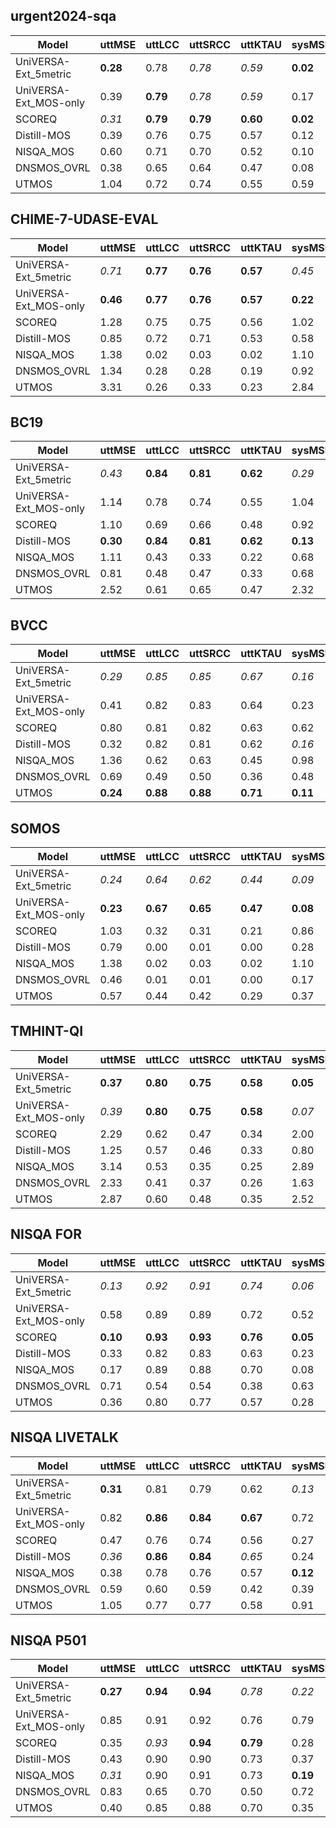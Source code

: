 ## urgent2024-sqa
| Model | uttMSE | uttLCC | uttSRCC | uttKTAU | sysMSE | sysLCC | sysSRCC | sysKTAU |
| --- | --- | --- | --- | --- | --- | --- | --- | --- |
| UniVERSA-Ext_5metric | **0.28** | 0.78 | *0.78* | *0.59* | **0.02** | 0.94 | **0.96** | **0.86** |
| UniVERSA-Ext_MOS-only | 0.39 | **0.79** | *0.78* | *0.59* | 0.17 | **0.95** | *0.94* | *0.78* |
| SCOREQ | *0.31* | **0.79** | **0.79** | **0.60** | **0.02** | 0.92 | 0.93 | 0.77 |
| Distill-MOS | 0.39 | 0.76 | 0.75 | 0.57 | 0.12 | 0.91 | 0.75 | 0.63 |
| NISQA_MOS | 0.60 | 0.71 | 0.70 | 0.52 | 0.10 | 0.89 | 0.70 | 0.62 |
| DNSMOS_OVRL | 0.38 | 0.65 | 0.64 | 0.47 | 0.08 | 0.85 | 0.56 | 0.42 |
| UTMOS | 1.04 | 0.72 | 0.74 | 0.55 | 0.59 | **0.95** | 0.90 | 0.75 |

## CHIME-7-UDASE-EVAL
| Model | uttMSE | uttLCC | uttSRCC | uttKTAU | sysMSE | sysLCC | sysSRCC | sysKTAU |
| --- | --- | --- | --- | --- | --- | --- | --- | --- |
| UniVERSA-Ext_5metric | *0.71* | **0.77** | **0.76** | **0.57** | *0.45* | **0.94** | **0.90** | **0.80** |
| UniVERSA-Ext_MOS-only | **0.46** | **0.77** | **0.76** | **0.57** | **0.22** | *0.91* | **0.90** | **0.80** |
| SCOREQ | 1.28 | 0.75 | 0.75 | 0.56 | 1.02 | 0.89 | **0.90** | **0.80** |
| Distill-MOS | 0.85 | 0.72 | 0.71 | 0.53 | 0.58 | 0.88 | 0.70 | 0.60 |
| NISQA_MOS | 1.38 | 0.02 | 0.03 | 0.02 | 1.10 | 0.12 | 0.13 | 0.08 |
| DNSMOS_OVRL | 1.34 | 0.28 | 0.28 | 0.19 | 0.92 | 0.02 | -0.10 | 0.00 |
| UTMOS | 3.31 | 0.26 | 0.33 | 0.23 | 2.84 | 0.34 | 0.20 | 0.20 |

## BC19
| Model | uttMSE | uttLCC | uttSRCC | uttKTAU | sysMSE | sysLCC | sysSRCC | sysKTAU |
| --- | --- | --- | --- | --- | --- | --- | --- | --- |
| UniVERSA-Ext_5metric | *0.43* | **0.84** | **0.81** | **0.62** | *0.29* | *0.93* | *0.91* | *0.76* |
| UniVERSA-Ext_MOS-only | 1.14 | 0.78 | 0.74 | 0.55 | 1.04 | 0.88 | 0.84 | 0.67 |
| SCOREQ | 1.10 | 0.69 | 0.66 | 0.48 | 0.92 | 0.82 | 0.81 | 0.62 |
| Distill-MOS | **0.30** | **0.84** | **0.81** | **0.62** | **0.13** | **0.95** | **0.95** | **0.83** |
| NISQA_MOS | 1.11 | 0.43 | 0.33 | 0.22 | 0.68 | 0.61 | 0.55 | 0.40 |
| DNSMOS_OVRL | 0.81 | 0.48 | 0.47 | 0.33 | 0.68 | 0.63 | 0.60 | 0.46 |
| UTMOS | 2.52 | 0.61 | 0.65 | 0.47 | 2.32 | 0.67 | 0.73 | 0.55 |

## BVCC
| Model | uttMSE | uttLCC | uttSRCC | uttKTAU | sysMSE | sysLCC | sysSRCC | sysKTAU |
| --- | --- | --- | --- | --- | --- | --- | --- | --- |
| UniVERSA-Ext_5metric | *0.29* | *0.85* | *0.85* | *0.67* | *0.16* | *0.91* | *0.91* | *0.74* |
| UniVERSA-Ext_MOS-only | 0.41 | 0.82 | 0.83 | 0.64 | 0.23 | 0.89 | 0.89 | 0.72 |
| SCOREQ | 0.80 | 0.81 | 0.82 | 0.63 | 0.62 | 0.86 | 0.87 | 0.68 |
| Distill-MOS | 0.32 | 0.82 | 0.81 | 0.62 | *0.16* | 0.88 | 0.87 | 0.70 |
| NISQA_MOS | 1.36 | 0.62 | 0.63 | 0.45 | 0.98 | 0.67 | 0.71 | 0.52 |
| DNSMOS_OVRL | 0.69 | 0.49 | 0.50 | 0.36 | 0.48 | 0.60 | 0.63 | 0.46 |
| UTMOS | **0.24** | **0.88** | **0.88** | **0.71** | **0.11** | **0.94** | **0.94** | **0.80** |


## SOMOS
| Model | uttMSE | uttLCC | uttSRCC | uttKTAU | sysMSE | sysLCC | sysSRCC | sysKTAU |
| --- | --- | --- | --- | --- | --- | --- | --- | --- |
| UniVERSA-Ext_5metric | *0.24* | *0.64* | *0.62* | *0.44* | *0.09* | *0.87* | *0.86* | *0.66* |
| UniVERSA-Ext_MOS-only | **0.23** | **0.67** | **0.65** | **0.47** | **0.08** | **0.89** | **0.89** | **0.70** |
| SCOREQ | 1.03 | 0.32 | 0.31 | 0.21 | 0.86 | 0.59 | 0.58 | 0.41 |
| Distill-MOS | 0.79 | 0.00 | 0.01 | 0.00 | 0.28 | -0.02 | -0.06 | -0.05 |
| NISQA_MOS | 1.38 | 0.02 | 0.03 | 0.02 | 1.10 | 0.12 | 0.13 | 0.08 |
| DNSMOS_OVRL | 0.46 | 0.01 | 0.01 | 0.00 | 0.17 | 0.13 | 0.06 | 0.04 |
| UTMOS | 0.57 | 0.44 | 0.42 | 0.29 | 0.37 | 0.67 | 0.70 | 0.50 |

## TMHINT-QI
| Model | uttMSE | uttLCC | uttSRCC | uttKTAU | sysMSE | sysLCC | sysSRCC | sysKTAU |
| --- | --- | --- | --- | --- | --- | --- | --- | --- |
| UniVERSA-Ext_5metric | **0.37** | **0.80** | **0.75** | **0.58** | **0.05** | **0.94** | *0.92* | *0.76* |
| UniVERSA-Ext_MOS-only | *0.39* | **0.80** | **0.75** | **0.58** | *0.07* | **0.94** | **0.93** | **0.78** |
| SCOREQ | 2.29 | 0.62 | 0.47 | 0.34 | 2.00 | 0.46 | 0.33 | 0.22 |
| Distill-MOS | 1.25 | 0.57 | 0.46 | 0.33 | 0.80 | 0.37 | 0.27 | 0.19 |
| NISQA_MOS | 3.14 | 0.53 | 0.35 | 0.25 | 2.89 | 0.29 | 0.19 | 0.13 |
| DNSMOS_OVRL | 2.33 | 0.41 | 0.37 | 0.26 | 1.63 | 0.27 | 0.24 | 0.16 |
| UTMOS | 2.87 | 0.60 | 0.48 | 0.35 | 2.52 | 0.56 | 0.60 | 0.43 |


## NISQA FOR
| Model | uttMSE | uttLCC | uttSRCC | uttKTAU | sysMSE | sysLCC | sysSRCC | sysKTAU |
| --- | --- | --- | --- | --- | --- | --- | --- | --- |
| UniVERSA-Ext_5metric | *0.13* | *0.92* | *0.91* | *0.74* | *0.06* | *0.95* | *0.94* | 0.79 |
| UniVERSA-Ext_MOS-only | 0.58 | 0.89 | 0.89 | 0.72 | 0.52 | 0.93 | 0.93 | *0.80* |
| SCOREQ | **0.10** | **0.93** | **0.93** | **0.76** | **0.05** | **0.97** | **0.95** | **0.82** |
| Distill-MOS | 0.33 | 0.82 | 0.83 | 0.63 | 0.23 | 0.88 | 0.89 | 0.69 |
| NISQA_MOS | 0.17 | 0.89 | 0.88 | 0.70 | 0.08 | *0.95* | *0.94* | 0.79 |
| DNSMOS_OVRL | 0.71 | 0.54 | 0.54 | 0.38 | 0.63 | 0.62 | 0.59 | 0.42 |
| UTMOS | 0.36 | 0.80 | 0.77 | 0.57 | 0.28 | 0.86 | 0.79 | 0.60 |


## NISQA LIVETALK
| Model | uttMSE | uttLCC | uttSRCC | uttKTAU | sysMSE | sysLCC | sysSRCC | sysKTAU |
| --- | --- | --- | --- | --- | --- | --- | --- | --- |
| UniVERSA-Ext_5metric | **0.31** | 0.81 | 0.79 | 0.62 | *0.13* | 0.89 | 0.88 | **0.74** |
| UniVERSA-Ext_MOS-only | 0.82 | **0.86** | **0.84** | **0.67** | 0.72 | *0.90* | **0.89** | **0.74** |
| SCOREQ | 0.47 | 0.76 | 0.74 | 0.56 | 0.27 | 0.86 | 0.85 | 0.69 |
| Distill-MOS | *0.36* | **0.86** | **0.84** | *0.65* | 0.24 | **0.91** | **0.89** | 0.73 |
| NISQA_MOS | 0.38 | 0.78 | 0.76 | 0.57 | **0.12** | *0.90* | 0.87 | 0.71 |
| DNSMOS_OVRL | 0.59 | 0.60 | 0.59 | 0.42 | 0.39 | 0.68 | 0.68 | 0.51 |
| UTMOS | 1.05 | 0.77 | 0.77 | 0.58 | 0.91 | 0.82 | 0.80 | 0.63 |

## NISQA P501
| Model | uttMSE | uttLCC | uttSRCC | uttKTAU | sysMSE | sysLCC | sysSRCC | sysKTAU |
| --- | --- | --- | --- | --- | --- | --- | --- | --- |
| UniVERSA-Ext_5metric | **0.27** | **0.94** | **0.94** | *0.78* | *0.22* | **0.96** | *0.95* | *0.82* |
| UniVERSA-Ext_MOS-only | 0.85 | 0.91 | 0.92 | 0.76 | 0.79 | 0.93 | *0.95* | *0.82* |
| SCOREQ | 0.35 | *0.93* | **0.94** | **0.79** | 0.28 | **0.96** | **0.97** | **0.86** |
| Distill-MOS | 0.43 | 0.90 | 0.90 | 0.73 | 0.37 | 0.93 | 0.93 | 0.77 |
| NISQA_MOS | *0.31* | 0.90 | 0.91 | 0.73 | **0.19** | 0.95 | 0.94 | 0.80 |
| DNSMOS_OVRL | 0.83 | 0.65 | 0.70 | 0.50 | 0.72 | 0.74 | 0.82 | 0.64 |
| UTMOS | 0.40 | 0.85 | 0.88 | 0.70 | 0.35 | 0.87 | 0.91 | 0.74 |
